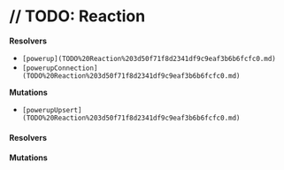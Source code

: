 # // TODO: Reaction

**Resolvers**

* `[powerup](TODO%20Reaction%203d50f71f8d2341df9c9eaf3b6b6fcfc0.md)`
* `[powerupConnection](TODO%20Reaction%203d50f71f8d2341df9c9eaf3b6b6fcfc0.md)`

**Mutations**

* `[powerupUpsert](TODO%20Reaction%203d50f71f8d2341df9c9eaf3b6b6fcfc0.md)`

#### Resolvers



#### Mutations
